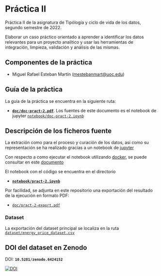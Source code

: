 
# Práctica II

Práctica II de la asignatura de Tipólogía y ciclo de vida de los datos, segundo semestre de 2022. 

Elaborar un caso práctico orientado a aprender a identificar los datos relevantes para un proyecto analítico y usar las herramientas de integración, limpieza, validación y análisis de las mismas.


## Componentes de la práctica

 - Miguel Rafael Esteban Martín (mestebanmart@uoc.edu)
 
## Guía  de la práctica

La guía de la práctica se encuentra en la siguiente ruta:

 - [**`doc/doc-pract-2.pdf`**](doc/doc-pract-2.pdf). Los fuentes de este documento es el notebook de jupyter [`notebook/doc-pract-2.ipynb`](notebook/doc-pract-2.ipynb)


## Descripción de los ficheros fuente

La extración como para el proceso y curación de los datos, así como su representación se ha realizado gracias a un notebook de [jupyter](https://jupyter.org/)

Con respecto a como ejecutar el notebook utilizando [docker](https://www.docker.com/), se puede consultar en este [documento](doc/install/docker.md)

El notebook con el código se encuentra en el directorio

 - [**`notebook/pract-2.ipynb`**](notebook/pract-2.ipynb)
 
Por facilidad, se adjunta en este repositorio una exportación del resultado de la ejecución en formato PDF:

 - [`doc/pract-2-export.pdf`](doc/pract-2-export.pdf)
 
  
 ### Dataset 
 
 La exportación del dataset principal se localiza en la ruta  [`dataset/energy_price_dataset.csv`](./dataset/energy_price_dataset.csv)

 
## DOI del dataset en Zenodo

DOI: **`10.5281/zenodo.6424152`**

[![DOI](https://zenodo.org/badge/DOI/10.5281/zenodo.6424152.svg)](https://doi.org/10.5281/zenodo.6424152)






